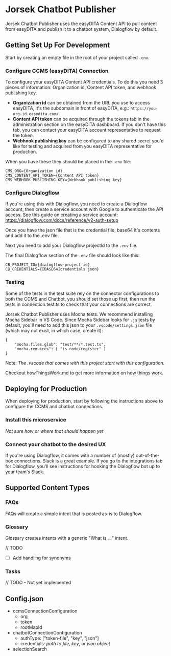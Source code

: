 # Jorsek Chatbot Publisher
Jorsek Chatbot Publisher uses the easyDITA Content API to pull content from easyDITA and publish it to a chatbot system, Dialogflow by default. 

## Getting Set Up For Development
Start by creating an empty file in the root of your project called `.env`.

### Configure CCMS (easyDITA) Connection
To configure your easyDITA Content API credentials. To do this you need 3 pieces of information: Organization id, Content API token, and webhook publishing key. 
- **Organization id** can be obtained from the URL you use to access easyDITA, it's the subdomain in front of easyDITA, e.g.: `https://you-org-id.easydita.com/`. 
- **Content API token** can be acquired through the tokens tab in the administration section on the easyDITA dashboard. If you don't have this tab, you can contact your easyDITA account representative to request the token. 
- **Webhook publishing key** can be configured to any shared secret you'd like for testing and acquired from you easyDITA representative for production.

When you have these they should be placed in the `.env` file:

```
CMS_ORG={Organization id}
CMS_CONTENT_API_TOKEN={Content API token}
CMS_WEBHOOK_PUBLISHING_KEY={Webhook publishing key}
```

### Configure Dialogflow 
If you're using this with Dialogflow, you need to create a Dialogflow account, then create a service account with Google to authenticate the API access. See this guide on creating a service account:
https://dialogflow.com/docs/reference/v2-auth-setup

Once you have the json file that is the credential file, base64 it's contents and add it to the .env file.

Next you need to add your Dialogflow projectId to the `.env` file. 

The final Dialogflow section of the `.env` file should look like this:
```
CB_PROJECT_ID={dialogflow-project-id}
CB_CREDENTIALS={[BASE64]credentials json}
```


### Testing
Some of the tests in the test suite rely on the connector configurations to both the CCMS and Chatbot, you should set those up first, then run the tests in connection.test.ts to check that your connections are correct. 

Jorsek Chatbot Publisher uses Mocha tests. We recommend installing Mocha Sidebar in VS Code. Since Mocha Sidebar looks for `.js` tests by default, you'll need to add this json to your `.vscode/settings.json` file (which may not exist, in which case, create it):
```
{
	"mocha.files.glob": "test/**/*.test.ts",
	"mocha.requires": [ "ts-node/register" ]
}
```

Note: _The .vscode that comes with this project start with this configuration._


Checkout howThingsWork.md to get more information on how things work.


## Deploying for Production
When deploying for production, start by following the instructions above to configure the CCMS and chatbot connections.

### Install this microservice
_Not sure how or where that should happen yet_

### Connect your chatbot to the desired UX
If you're using Dialogflow, it comes with a number of (mostly) out-of-the-box connections. Slack is a great example. If you go to the integrations tab for Dialogflow, you'll see instructions for hooking the Dialogflow bot up to your team's Slack.


## Supported Content Types

### FAQs
FAQs will create a simple intent that is posted as-is to Dialogflow.

### Glossary
Glossary creates intents with a generic "What is __" intent. 

// TODO
- [ ] Add handling for synonyms


### Tasks
// TODO - Not yet implemented


## Config.json
- ccmsConnectionConfiguration
  - org
  - token
  - rootMapId
- chatbotConnectionConfiguration
  - authType:  ["token-file", "key", "json"]
  - credentials: _path to file_, _key_, or _json object_
- selectionSearch

